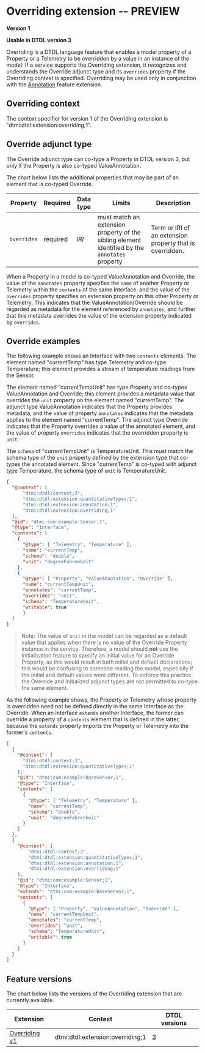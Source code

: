 ﻿# Overriding extension -- PREVIEW

**Version 1**

**Usable in DTDL version 3**

Overriding is a DTDL language feature that enables a model property of a Property or a Telemetry to be overridden by a value in an instance of the model.
If a service supports the Overriding extension, it recognizes and understands the Override adjunct type and its `overrides` property if the Overriding context is specified.
Overriding may be used only in conjunction with the [Annotation](./DTDL.annotation.v1.md) feature extension.

## Overriding context

The context specifier for version 1 of the Overriding extension is "dtmi:dtdl:extension:overriding;1".

## Override adjunct type

The Override adjunct type can co-type a Property in DTDL version 3, but only if the Property is also co-typed ValueAnnotation.

The chart below lists the additional properties that may be part of an element that is co-typed Override.

| Property | Required | Data type | Limits | Description |
| --- | --- | --- | --- | --- |
| `overrides` | required | *IRI* | must match an extension property of the sibling element identified by the `annotates` property | Term or IRI of an extension property that is overridden. |

When a Property in a model is co-typed ValueAnnotation and Override, the value of the `annotates` property specifies the `name` of another Property or Telemetry within the `contents` of the same Interface, and the value of the `overrides` property specifies an extension property on this other Property or Telemetry.
This indicates that the ValueAnnotation/Override should be regarded as metadata for the element referenced by `annotates`, and further that this metadata overrides the value of the extension property indicated by `overrides`.

## Override examples

The following example shows an Interface with two `contents` elements.
The element named "currentTemp" has type Telemetry and co-type Temperature; this element provides a stream of temperature readings from the Sensor.

The element named "currentTempUnit" has type Property and co-types ValueAnnotation and Override; this element provides a metadata value that overrides the `unit` property on the element named "currentTemp".
The adjunct type ValueAnnotation indicates that the Property provides metadata, and the value of property `annotates` indicates that the metadata applies to the element named "currentTemp".
The adjunct type Override indicates that the Property overrides a value of the annotated element, and the value of property `overrides` indicates that the overridden property is `unit`.

The `schema` of "currentTempUnit" is TemperatureUnit.
This must match the schema type of the `unit` property defined by the extension type that co-types the annotated element.
Since "currentTemp" is co-typed with adjunct type Temperature, the schema type of `unit` is TemperatureUnit.

```json
{
  "@context": [
      "dtmi:dtdl:context;3",
      "dtmi:dtdl:extension:quantitativeTypes;1",
      "dtmi:dtdl:extension:annotation;1",
      "dtmi:dtdl:extension:overriding;1"
  ],
  "@id": "dtmi:com:example:Sensor;1",
  "@type": "Interface",
  "contents": [
    {
      "@type": [ "Telemetry", "Temperature" ],
      "name": "currentTemp",
      "schema": "double",
      "unit": "degreeFahrenheit"
    },
    {
      "@type": [ "Property", "ValueAnnotation", "Override" ],
      "name": "currentTempUnit",
      "annotates": "currentTemp",
      "overrides": "unit",
      "schema": "TemperatureUnit",
      "writable": true
      }
  ]
}
```

> Note: The value of `unit` in the model can be regarded as a default value that applies when there is no value of the Override Property instance in the service.
Therefore, a model should **not** use the Initialization feature to specify an initial value for an Override Property, as this would result in both initial and default declarations; this would be confusing to someone reading the model, especially if the initial and default values were different.
To enforce this practice, the Override and Initialized adjunct types are not permitted to co-type the same element.

As the following example shows, the Property or Telemetry whose property is overridden need not be defined directly in the same Interface as the Override.
When an Interface `extends` another Interface, the former can override a property of a `contents` element that is defined in the latter, because the `extends` property imports the Property or Telemetry into the former's `contents`.

```json
[
  {
    "@context": [
      "dtmi:dtdl:context;3",
      "dtmi:dtdl:extension:quantitativeTypes;1"
    ],
    "@id": "dtmi:com:example:BaseSensor;1",
    "@type": "Interface",
    "contents": [
      {
        "@type": [ "Telemetry", "Temperature" ],
        "name": "currentTemp",
        "schema": "double",
        "unit": "degreeFahrenheit"
      }
    ]
  },
  {
    "@context": [
        "dtmi:dtdl:context;3",
        "dtmi:dtdl:extension:quantitativeTypes;1",
        "dtmi:dtdl:extension:annotation;1",
        "dtmi:dtdl:extension:overriding;1"
    ],
    "@id": "dtmi:com:example:Sensor;1",
    "@type": "Interface",
    "extends": "dtmi:com:example:BaseSensor;1",
    "contents": [
      {
        "@type": [ "Property", "ValueAnnotation", "Override" ],
        "name": "currentTempUnit",
        "annotates": "currentTemp",
        "overrides": "unit",
        "schema": "TemperatureUnit",
        "writable": true
      }
    ]
  }
]
```

## Feature versions

The chart below lists the versions of the Overriding extension that are currently available.

| Extension | Context | DTDL versions |
| --- | --- | --- |
| [Overriding v1](./DTDL.overriding.v1.md) | dtmi:dtdl:extension:overriding;1 | [3](./DTDL.v3.md) |

